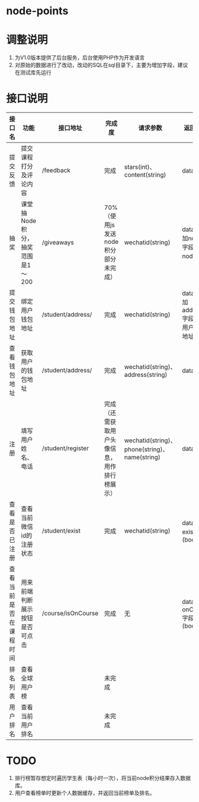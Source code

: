 # node-points

# 调整说明

1. 为V1.0版本提供了后台服务，后台使用PHP作为开发语言
2. 对原始的数据进行了改动，改动的SQL在sql目录下，主要为增加字段，建议在测试库先运行

# 接口说明

|接口名|功能|接口地址|完成度|请求参数|返回结果|返回结果示例| 
|---|---|---|---|---|---|---|
|提交反馈 | 提交课程打分及评论内容|/feedback|完成|stars(int)、content(string)|data:空|{"code":200,"message":ok,"data":{}}|
|抽奖 | 课堂抽Node积分，抽奖范围是1～200 | /giveaways |70%（使用js发送node积分部分未完成）|wechatid(string)|data中增加nodes字段，为node积分|{"code":200,"message":ok,"data":{"nodes":199}}|
|提交钱包地址 | 绑定用户钱包地址 |/student/address/|完成|wechatid(string)|data中增加address字段，为用户钱包地址|{"code":200,"message":ok,"data":{"address":"xxxfffxxxaaeee"}}|
|查看钱包地址| 获取用户的钱包地址|/student/address/|完成|wechatid(string)、address(string)|data:空|{"code":200,"message":ok,"data":{}}|
|注册|填写用户姓名、电话|/student/register|完成（还需获取用户头像信息，用作排行榜展示）|wechatid(string)、phone(string)、name(string)|data:空|{"code":200,"message":ok,"data":{}}|
|查看是否已注册|查看当前微信id的注册状态|/student/exist|完成|wechatid(string)|data:增加exist字段(boolean)|{"code":200,"message":ok,"data":{"exist":true}}|
|查看当前是否在课程时间|用来前端判断展示按钮是否可点击|/course/isOnCourse|完成|无|data:增加onCourse字段(boolean)|{"code":200,"message":ok,"data":{"onCourse":true}}|
|排名列表|查看全球用户榜||未完成||||
|用户排名|查看当前用户排名||未完成||||

# TODO

1. 排行榜暂存想定时遍历学生表（每小时一次），将当前node积分结果存入数据库。
2. 用户查看榜单时更新个人数据缓存，并返回当前榜单及排名。
